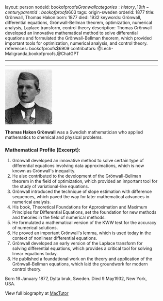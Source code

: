 layout: person
nodeid: bookofproofs$Gronwall
categories: history,19th-century
parentid: bookofproofs$603
tags: origin-sweden
orderid: 1877
title: Grönwall, Thomas Hakon
born: 1877
died: 1932
keywords: Grönwall, differential equations, Grönwall-Bellman theorem, optimization, numerical analysis, Laplace transform, control theory
description: Thomas Grönwall developed an innovative mathematical method to solve differential equations and formulated the Grönwall-Bellman theorem, which provided important tools for optimization, numerical analysis, and control theory.
references: bookofproofs$6909
contributors: @Lech-Maligranda,bookofproofs,@ChatGPT

---



---

![Gronwall.jpg](https://github.com/bookofproofs/bookofproofs.github.io/blob/main/_sources/_assets/images/portraits/Gronwall.jpg?raw=true)

**Thomas Hakon Grönwall** was a Swedish mathematician who applied mathematics to chemical and physical problems.

### Mathematical Profile (Excerpt):
1. Grönwall developed an innovative method to solve certain type of differential equations involving data approximations, which is now known as Grönwall's inequality.
2. He also contributed to the development of the Grönwall-Bellman theorem in the field of optimization, which provided an important tool for the study of variational-like equations.
3. Grönwall introduced the technique of slope estimation with difference sequences, which paved the way for later mathematical advances in numerical analysis.
4. His book, Theoretical Foundations for Approximation and Maximum Principles for Differential Equations, set the foundation for new methods and theories in the field of numerical methods.
5. He formulated a mathematical version of the KWW test for the accuracy of numerical solutions.
6. He proved an important Grönwall's lemma, which is used today in the context of nonlinear differential equations.
7. Grönwall developed an early version of the Laplace transform for solving differential equations, which provides a critical tool for solving linear equations today.
8. He published a foundational work on the theory and application of the Grönwall-Bellman equations, which laid the groundwork for modern control theory.

Born 16 January 1877, Dylta bruk, Sweden. Died 9 May1932, New York, USA.

View full biography at [MacTutor](https://mathshistory.st-andrews.ac.uk/Biographies/Gronwall/)

